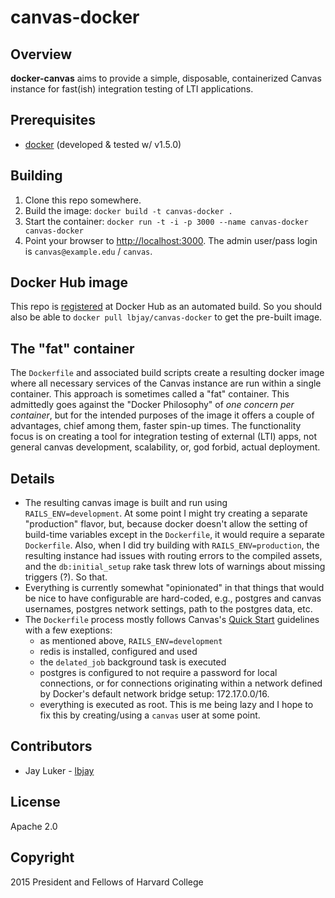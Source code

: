 # canvas-docker

## Overview

**docker-canvas** aims to provide a simple, disposable, containerized Canvas instance for fast(ish) integration testing of LTI applications.

## Prerequisites

* [docker](https://www.docker.com/) (developed & tested w/ v1.5.0)

## Building

1. Clone this repo somewhere. 
2. Build the image: `docker build -t canvas-docker .`
3. Start the container: `docker run -t -i -p 3000 --name canvas-docker canvas-docker`
4. Point your browser to [http://localhost:3000](http://localhost:3000). The admin user/pass login is `canvas@example.edu` / `canvas`.

## Docker Hub image

This repo is [registered](https://registry.hub.docker.com/u/lbjay/canvas-docker/) at Docker Hub as an automated build. So you should also be able to `docker pull lbjay/canvas-docker` to get the pre-built image.

## The "fat" container

The `Dockerfile` and associated build scripts create a resulting docker image where all necessary services of the Canvas instance are run within a single container. This approach is sometimes called a "fat" container. This admittedly goes against the "Docker Philosophy" of *one concern per container*, but for the intended purposes of the image it offers a couple of advantages, chief among them, faster spin-up times. The functionality focus is on creating a tool for integration testing of external (LTI) apps, not general canvas development, scalability, or, god forbid, actual deployment.

## Details

* The resulting canvas image is built and run using `RAILS_ENV=development`. At some point I might try creating a separate "production" flavor, but, because docker doesn't allow the setting of build-time variables except in the `Dockerfile`, it would require a separate `Dockerfile`. Also, when I did try building with `RAILS_ENV=production`, the resulting instance had issues with routing errors to the compiled assets, and the `db:initial_setup` rake task threw lots of warnings about missing triggers (?). So that.
* Everything is currently somewhat "opinionated" in that things that would be nice to have configurable are hard-coded, e.g., postgres and canvas usernames, postgres network settings, path to the postgres data, etc.
* The `Dockerfile` process mostly follows Canvas's [Quick Start](https://github.com/instructure/canvas-lms/wiki/Quick-Start) guidelines with a few exeptions:
    * as mentioned above, `RAILS_ENV=development`
    * redis is installed, configured and used
    * the `delated_job` background task is executed
    * postgres is configured to not require a password for local connections, or for connections originating within a network defined by Docker's default network bridge setup: 172.17.0.0/16.
    * everything is executed as root. This is me being lazy and I hope to fix this by creating/using a `canvas` user at some point.

## Contributors

* Jay Luker - [lbjay](https://github.com/lbjay)

## License

Apache 2.0

## Copyright

2015 President and Fellows of Harvard College
